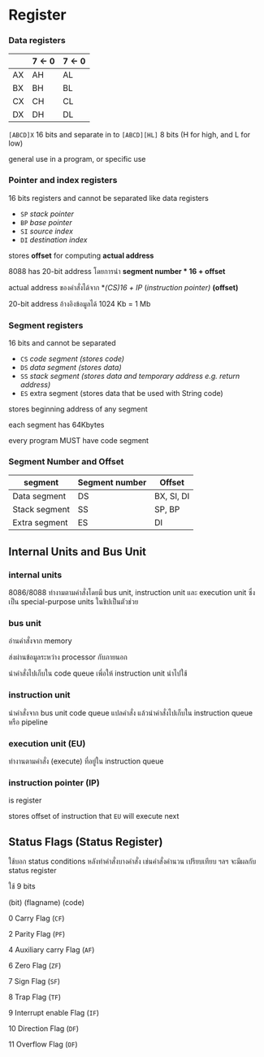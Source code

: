 # Register

### Data registers

|  | 7 ← 0 | 7 ← 0 |
| --- | --- | --- |
| AX | AH | AL |
| BX | BH | BL |
| CX | CH | CL |
| DX | DH | DL |

`[ABCD]X` 16 bits and separate in to `[ABCD][HL]` 8 bits (H for high, and L for low)

general use in a program, or specific use

### Pointer and index registers

16 bits registers and cannot be separated like data registers

- `SP` *stack pointer*
- `BP` *base pointer*
- `SI` *source index*
- `DI` *destination index*

stores **offset** for computing **actual address**

8088 has 20-bit address โดยการนำ **segment number * 16 + offset**

actual address ของคำสั่งได้จาก **(CS)*16 + IP** (*instruction pointer)* **(offset)**

20-bit address อ้างอิงข้อมูลได้ 1024 Kb = 1 Mb

### Segment registers

16 bits and cannot be separated

- `CS` *code segment (stores code)*
- `DS` *data segment (stores data)*
- `SS` *stack segment (stores data and temporary address e.g. return address)*
- `ES` extra segment (stores data that be used with String code)

stores beginning address of any segment

each segment has 64Kbytes

every program MUST have code segment

### Segment Number and Offset

| segment | Segment number | Offset |
| --- | --- | --- |
| Data segment | DS | BX, SI, DI |
| Stack segment | SS | SP, BP |
| Extra segment | ES | DI |

## Internal Units and Bus Unit

### internal units

8086/8088 ทำงามตามคำสั่งโดยมี bus unit, instruction unit และ execution unit ซึ่งเป็น special-purpose units ในชิปเป็นตัวช่วย

### bus unit

อ่านคำสั่งจาก memory

ส่งผ่านข้อมูลระหว่าง processor กับภายนอก

นำคำสั่งไปเก็บใน code queue เพี่อให้ instruction unit นำไปใช้ 

### instruction unit

นำคำสั่งจาก bus unit code queue แปลคำสั่ง แล้วนำคำสั่งไปเก็บใน instruction queue หรือ pipeline

### execution unit (EU)

ทำงานตามคำสั่ง (execute) ที่อยู่ใน instruction queue

### instruction pointer (IP)

is register

stores offset of instruction that `EU` will execute next

## Status Flags (Status Register)

ใช้บอก status conditions หลังทำคำสั่งบางคำสั่ง เช่นคำสั่งคำนวน เปรียบเทียบ ฯลฯ จะมีผลกับ status register

ใช้ 9 bits

(bit) (flagname) (code)

0 Carry Flag (`CF`)

2 Parity Flag (`PF`)

4 Auxiliary carry Flag (`AF`)

6 Zero Flag (`ZF`)

7 Sign Flag (`SF`)

8 Trap Flag (`TF`)

9 Interrupt enable Flag (`IF`)

10 Direction Flag (`DF`)

11 Overflow Flag (`OF`)